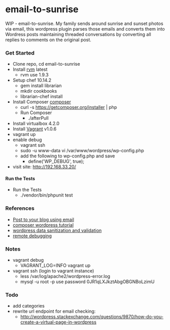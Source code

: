 email-to-sunrise
================

WIP - email-to-sunrise. My family sends around sunrise and sunset photos via email,
this wordpress plugin parses those emails and converts them into Wordress posts maintaining 
threaded conversations by converting all replies to comments on the original post.

### Get Started
   * Clone repo, cd email-to-sunrise
   * Install [rvm](https://rvm.io/) latest
      * rvm use 1.9.3
   * Setup chef 10.14.2
      * gem install librarian
      * mkdir cookbooks
      * librarian-chef install
   * Install Composer [composer](http://getcomposer.org/)
       * curl -s https://getcomposer.org/installer | php
       * Run Composer
          * ./afterPull 
   * Install virtualbox 4.2.0
   * Install [Vagrant](http://docs.vagrantup.com/) v1.0.6
   * vagrant up
   * enable debug
      * vagrant ssh
      * sudo -u www-data vi /var/www/wordpress/wp-config.php
      * add the following to wp-config.php and save 
         * define('WP_DEBUG', true);
   * visit site: http://192.168.33.20/
   
#### Run the Tests
   * Run the Tests
      * ./vendor/bin/phpunit test
    

### References
   * [Post to your blog using email](http://codex.wordpress.org/Post_to_your_blog_using_email)
   * [composer wordpress tutorial](http://www.andrewmeredith.info/tutorials/2012/10/26/wordpress-plugins-with-composer-tutorial/)
   * [wordpress data sanitization and validation](http://wp.tutsplus.com/tutorials/creative-coding/data-sanitization-and-validation-with-wordpress/)
   * [remote debugging](http://bogdan-albei.blogspot.com/2010/06/php-remote-debugging-with-xdebug-and.html?m=1)
      
### Notes
   * vagrant debug
      * VAGRANT_LOG=INFO vagrant up
   * vagrant ssh   (login to vagrant instance)
      * less /var/log/apache2/wordpress-error.log
      * mysql -u root -p           use password 0JR1qLXJkztAbgOBGNBoLzimU
      
### Todo
   * add categories
   * rewrite url endpoint for email checking:
      * http://wordpress.stackexchange.com/questions/9870/how-do-you-create-a-virtual-page-in-wordpress